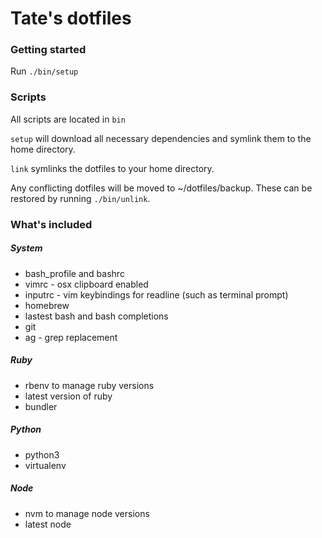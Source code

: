 # Tate's dotfiles 

### Getting started
Run `./bin/setup`

### Scripts
All scripts are located in `bin`

`setup` will download all necessary dependencies and symlink them to the home
directory.

`link` symlinks the dotfiles to your home directory.

Any conflicting dotfiles will be moved to ~/dotfiles/backup. These
can be restored by running `./bin/unlink`.

### What's included
##### System
+ bash_profile and bashrc
+ vimrc - osx clipboard enabled
+ inputrc - vim keybindings for readline (such as terminal prompt)
+ homebrew
+ lastest bash and bash completions
+ git
+ ag - grep replacement

##### Ruby
+ rbenv to manage ruby versions
+ latest version of ruby
+ bundler

##### Python
+ python3
+ virtualenv

##### Node
+ nvm to manage node versions
+ latest node
